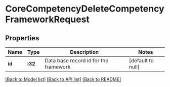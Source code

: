 # CoreCompetencyDeleteCompetencyFrameworkRequest

## Properties

Name | Type | Description | Notes
------------ | ------------- | ------------- | -------------
**id** | **i32** | Data base record id for the framework | [default to null]

[[Back to Model list]](../README.md#documentation-for-models) [[Back to API list]](../README.md#documentation-for-api-endpoints) [[Back to README]](../README.md)


